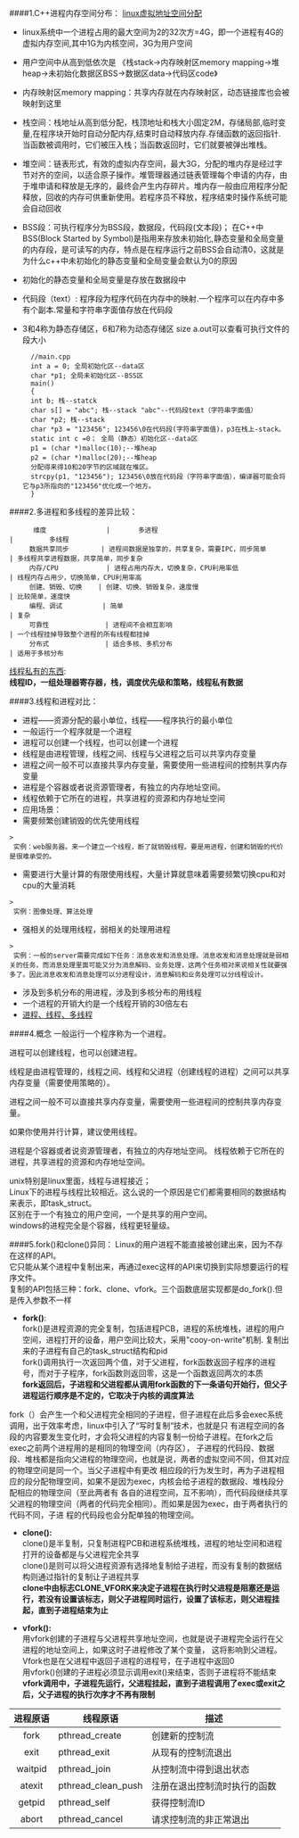 
####1.C++进程内存空间分布：
[linux虚拟地址空间分配](http://www.cnblogs.com/clover-toeic/p/3754433.html)
  * linux系统中一个进程占用的最大空间为2的32次方=4G，即一个进程有4G的虚拟内存空间,其中1G为内核空间，3G为用户空间
  * 用户空间中从高到低依次是 《栈stack->内存映射区memory mapping->堆heap->未初始化数据区BSS->数据区data->代码区code》
  * 内存映射区memory mapping：共享内存就在内存映射区，动态链接库也会被映射到这里
  * 栈空间：栈地址从高到低分配，栈顶地址和栈大小固定2M，存储局部,临时变量,在程序块开始时自动分配内存,结束时自动释放内存.存储函数的返回指针. 当函数被调用时，它们被压入栈；当函数返回时，它们就要被弹出堆栈。
  * 堆空间：链表形式，有效的虚拟内存空间，最大3G，分配的堆内存是经过字节对齐的空间，以适合原子操作。堆管理器通过链表管理每个申请的内存，由于堆申请和释放是无序的，最终会产生内存碎片。堆内存一般由应用程序分配释放，回收的内存可供重新使用。若程序员不释放，程序结束时操作系统可能会自动回收
  * BSS段：可执行程序分为BSS段，数据段，代码段(文本段)；
  在C++中BSS(Block Started by Symbol)是指用来存放未初始化,静态变量和全局变量的内存段，是可读写的内存，特点是在程序运行之前BSS会自动清0，这就是为什么c++中未初始化的静态变量和全局变量会默认为0的原因
  * 初始化的静态变量和全局变量是存放在数据段中
  * 代码段（text）:  程序段为程序代码在内存中的映射.一个程序可以在内存中多有个副本.常量和字符串字面值存放在代码段

  * 3和4称为静态存储区，6和7称为动态存储区   size a.out可以查看可执行文件的段大小
    
          //main.cpp 
          int a = 0; 全局初始化区--data区 
          char *p1; 全局未初始化区--BSS区
          main() 
          { 
          int b; 栈--statck
          char s[] = "abc"; 栈--stack "abc"--代码段text（字符串字面值）
          char *p2; 栈--stack 
          char *p3 = "123456"; 123456\0在代码段(字符串字面值)，p3在栈上-stack。 
          static int c =0； 全局（静态）初始化区--data区
          p1 = (char *)malloc(10);--堆heap 
          p2 = (char *)malloc(20);--堆heap
          分配得来得10和20字节的区域就在堆区。 
          strcpy(p1, "123456"); 123456\0放在代码段（字符串字面值），编译器可能会将它与p3所指向的"123456"优化成一个地方。 
          }
          
####2.多进程和多线程的差异比较：

          维度               |       多进程                                        |         多线程                   
         数据共享同步        | 进程间数据是独享的，共享复杂，需要IPC，同步简单     | 多线程共享进程数据，共享简单，同步复杂
         内存/CPU            | 进程占用内存大，切换复杂，CPU利用率低               | 线程内存占用少，切换简单，CPU利用率高
         创建、销毁、切换    | 创建、切换、销毁复杂，速度慢                        | 比较简单，速度快
         编程、调试          | 简单                                                | 复杂
         可靠性              | 进程间不会相互影响                                  | 一个线程挂掉导致整个进程的所有线程都挂掉
         分布式              | 适合多核、多机分布                                  | 适用于多核分布
 
[线程私有的东西](http://blog.chinaunix.net/uid-8917757-id-2450452.html):       
__线程ID，一组处理器寄存器，栈，调度优先级和策略，线程私有数据__     

####3.线程和进程对比：
  * 进程——资源分配的最小单位，线程——程序执行的最小单位
   * 一般运行一个程序就是一个进程
   * 进程可以创建一个线程，也可以创建一个进程
   * 线程是由进程管理，线程之间、线程与父进程之后可以共享内存变量
   *  进程之间一般不可以直接共享内存变量，需要使用一些进程间的控制共享内存变量
   * 进程是个容器或者说资源管理者，有独立的内存地址空间。
   * 线程依赖于它所在的进程，共享进程的资源和内存地址空间
  * 应用场景：
   * 需要频繁创建销毁的优先使用线程
   
    > 
     实例：web服务器。来一个建立一个线程，断了就销毁线程。要是用进程，创建和销毁的代价是很难承受的。

   * 需要进行大量计算的有限使用线程，大量计算就意味着需要频繁切换cpu和对cpu的大量消耗
    
    >
     实例：图像处理、算法处理

   * 强相关的处理用线程，弱相关的处理用进程
    
    >
     实例：一般的server需要完成如下任务：消息收发和消息处理。消息收发和消息处理就是弱相关的任务，而消息处理里面可能又分为消息解码、业务处理，这两个任务相对来说相关性就要强多了。因此消息收发和消息处理可以分进程设计，消息解码和业务处理可以分线程设计。   

   * 涉及到多机分布的用进程，涉及到多核分布的用线程
   * 一个进程的开销大约是一个线程开销的30倍左右  
  * [进程、线程、多线程](http://www.cnblogs.com/obama/archive/2013/04/12/3016509.html)
 
####4.概念
一般运行一个程序称为一个进程。

进程可以创建线程，也可以创建进程。

线程是由进程管理的，线程之间、线程和父进程（创建线程的进程）之间可以共享内存变量（需要使用策略的）。

进程之间一般不可以直接共享内存变量，需要使用一些进程间的控制共享内存变量。

如果你使用并行计算，建议使用线程。

进程是个容器或者说资源管理者，有独立的内存地址空间。
线程依赖于它所在的进程，共享进程的资源和内存地址空间。

unix特别是linux里面，线程与进程接近；    
Linux下的进程与线程比较相近。这么说的一个原因是它们都需要相同的数据结构来表示，即task_struct。     
区别在于一个有独立的用户空间，一个是共享的用户空间。    
windows的进程完全是个容器，线程更轻量级。    

####5.fork()和clone()异同：
Linux的用户进程不能直接被创建出来，因为不存在这样的API。    
它只能从某个进程中复制出来，再通过exec这样的API来切换到实际想要运行的程序文件。    
复制的API包括三种：fork、clone、vfork。三个函数底层实现都是do_fork().但是传入参数不一样
* __fork()__:    
 fork()是进程资源的完全复制，包括进程PCB，进程的系统堆栈，进程的用户空间，进程打开的设备，用户空间比较大，采用"cooy-on-write"机制.
 复制出来的子进程有自己的task_struct结构和pid   
 fork()调用执行一次返回两个值，对于父进程，fork函数返回子程序的进程号，而对于子程序，fork函数则返回零，这是一个函数返回两次的本质   
 __fork返回后，子进程和父进程都从调用fork函数的下一条语句开始行，但父子进程运行顺序是不定的，它取决于内核的调度算法__

 >
  fork（）会产生一个和父进程完全相同的子进程，但子进程在此后多会exec系统调用，出于效率考虑，linux中引入了“写时复制“技术，也就是只
 有进程空间的各段的内容要发生变化时，才会将父进程的内容复制一份给子进程。在fork之后exec之前两个进程用的是相同的物理空间（内存区），
 子进程的代码段、数据段、堆栈都是指向父进程的物理空间，也就是说，两者的虚拟空间不同，但其对应的物理空间是同一个。当父子进程中有更改
 相应段的行为发生时，再为子进程相应的段分配物理空间，如果不是因为exec，内核会给子进程的数据段、堆栈段分配相应的物理空间（至此两者有
 各自的进程空间，互不影响），而代码段继续共享父进程的物理空间（两者的代码完全相同）。而如果是因为exec，由于两者执行的代码不同，子进
 程的代码段也会分配单独的物理空间。

* __clone():__    
 clone()是半复制，只复制进程PCB和进程系统堆栈，进程的地址空间和进程打开的设备都是与父进程完全共享     
 clone()是则可以将父进程资源有选择地复制给子进程，而没有复制的数据结构则通过指针的复制让子进程共享     
 __clone中由标志CLONE_VFORK来决定子进程在执行时父进程是阻塞还是运行，若没有设置该标志，则父子进程同时运行，设置了该标志，则父进程挂起，直到子进程结束为止__

* __vfork():__    
 用vfork创建的子进程与父进程共享地址空间，也就是说子进程完全运行在父进程的地址空间上，如果这时子进程修改了某个变量，
 这将影响到父进程。    
 Vfork也是在父进程中返回子进程的进程号，在子进程中返回0   
 用vfork()创建的子进程必须显示调用exit()来结束，否则子进程将不能结束    
__vfork调用中，子进程先运行，父进程挂起，直到子进程调用了exec或exit之后，父子进程的执行次序才不再有限制__


|   进程原语           |      线程原语      |       描述                            |
|:-------------------:|--------------------|--------------------------------------|
|     fork            |   pthread_create   |      创建新的控制流                   |
|   exit              |  pthread_exit      |      从现有的控制流退出                |
|     waitpid         |  pthread_join      |      从控制流中得到退出状态            |
|     atexit          | pthread_clean_push |      注册在退出控制流时执行的函数       |
|     getpid          |  pthread_self      |      获得控制流ID                     |
|     abort           | pthread_cancel     |      请求控制流的非正常退出            | 

